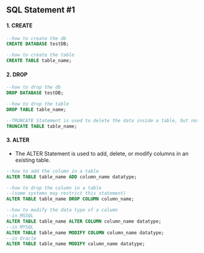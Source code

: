## SQL Statement #1

#### 1. CREATE

```sql
--how to create the db
CREATE DATABASE testDB;

--how to create the table
CREATE TABLE table_name;
```



#### 2. DROP

```sql
--how to drop the db
DROP DATABASE testDB;

--how to drop the table
DROP TABLE table_name;

--TRUNCATE Statement is used to delete the data inside a table, but not the table itself.
TRUNCATE TABLE table_name;
```



#### 3. ALTER

- The ALTER Statement is used to add, delete, or modify columns in an existing table.

```sql
--how to add the column in a table
ALTER TABLE table_name ADD column_name datatype;

--how to drop the column in a table
--(some systems may restrict this statement)
ALTER TABLE table_name DROP COLUMN column_name;

--how to modify the data type of a column
--in MSSQL
ALTER TABLE table_name ALTER COLUMN column_name datatype;
--in MYSQL
ALTER TABLE table_name MODIFY COLUMN column_name datatype;
--in Oracle
ALTER TABLE table_name MODIFY column_name datatype;

```
